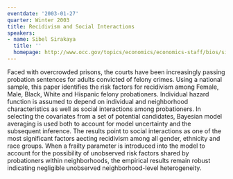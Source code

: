 ```yaml
---
eventdate: '2003-01-27'
quarter: Winter 2003
title: Recidivism and Social Interactions
speakers:
- name: Sibel Sirakaya
  title: ''
  homepage: http://www.occ.gov/topics/economics/economics-staff/bios/sibel-sirakaya-bio.html
---
```

Faced with overcrowded prisons, the courts have been increasingly passing probation sentences for adults convicted of felony crimes. Using a national sample, this paper identifies the risk factors for recidivism among Female, Male, Black, White and Hispanic felony probationers. Individual hazard function is assumed to depend on individual and neighborhood characteristics as well as social interactions among probationers. In selecting the covariates from a set of potential candidates, Bayesian model averaging is used both to account for model uncertainty and the subsequent inference. The results point to social interactions as one of the most significant factors aecting recidivism among all gender, ethnicity and race groups. When a frailty parameter is introduced into the model to account for the possibility of unobserved risk factors shared by probationers within neighborhoods, the empirical results remain robust indicating negligible unobserved neighborhood-level heterogeneity.